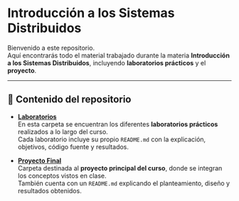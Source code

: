 # Introducción a los Sistemas Distribuidos

Bienvenido a este repositorio.  
Aquí encontrarás todo el material trabajado durante la materia **Introducción a los Sistemas Distribuidos**, incluyendo **laboratorios prácticos** y el **proyecto**.

---

## 📂 Contenido del repositorio

- **[Laboratorios](./laboratorios/)**  
  En esta carpeta se encuentran los diferentes **laboratorios prácticos** realizados a lo largo del curso.  
  Cada laboratorio incluye su propio `README.md` con la explicación, objetivos, código fuente y resultados.  

- **[Proyecto Final](./proyecto/)**  
  Carpeta destinada al **proyecto principal del curso**, donde se integran los conceptos vistos en clase.  
  También cuenta con un `README.md` explicando el planteamiento, diseño y resultados obtenidos.
